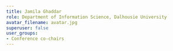 ```yaml
---
title: Jamila Ghaddar
role: Department of Information Science, Dalhousie University
avatar_filename: avatar.jpg
superuser: false
user_groups:
- Conference co-chairs
---
```

